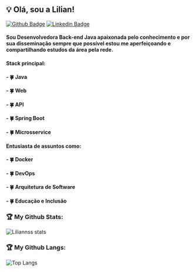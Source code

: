## 💡 Olá, sou a Lilian!

[![Github Badge](https://img.shields.io/badge/-Github-000?style=flat-square&logo=Github&logoColor=white&link=https://github.com/liliannss)](https://github.com/liliannss)
[![Linkedin Badge](https://img.shields.io/badge/-LinkedIn-blue?style=flat-square&logo=Linkedin&logoColor=white&link=https://www.linkedin.com/in/lilian-sousa/)](https://www.linkedin.com/in/lilian-sousa/)

#### Sou Desenvolvedora Back-end Java apaixonada pelo conhecimento e por sua disseminação sempre que possível estou me aperfeiçoando e compartilhando estudos da área pela rede.

#### Stack principal:
#### - 🍀 Java
#### - 🍀 Web
#### - 🍀 API
#### - 🍀 Spring Boot
#### - 🍀 Microsservice

#### Entusiasta de assuntos como:
#### - 🍀 Docker
#### - 🍀 DevOps
#### - 🍀 Arquitetura de Software
#### - 🍀 Educação e Inclusão


### 🏆 My Github Stats:

![Liliannss stats](https://github-readme-stats.vercel.app/api?username=liliannss&show_icons=true&theme=slateorange)

### 🏆 My Github Langs:
![Top Langs](https://github-readme-stats.vercel.app/api/top-langs/?username=liliannss&theme=slateorange)

